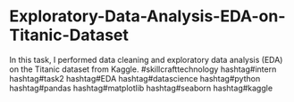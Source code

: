 # Exploratory-Data-Analysis-EDA-on-Titanic-Dataset
In this task, I performed data cleaning and exploratory data analysis (EDA) on the Titanic dataset from Kaggle.  #skillcrafttechnology hashtag#intern hashtag#task2 hashtag#EDA hashtag#datascience hashtag#python hashtag#pandas hashtag#matplotlib hashtag#seaborn hashtag#kaggle
